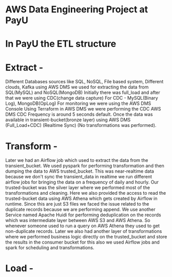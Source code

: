 # AWS Data Engineering Project at PayU

# In PayU the ETL structure
# Extract -
Different Databases sources like SQL, NoSQL, File based system, Different clouds, Kafka using
AWS DMS we used for extracting the data from SQL(MySQL) and NoSQL(MongoDB)
Initially there was full_load and after that we were using CDC(change data capture)
For CDC - MySQL(Binary Log), MongoDB(OpLog)
For monitoring we were using the AWS DMS Console
Using Terraform in AWS DMS we were performing the CDC
AWS DMS CDC Frequency is around 5 seconds default. Once the data was available in transient-bucket(bronze
layer) using AWS DMS (Full_Load+CDC) (Realtime Sync) (No transformations was performed).
# Transform -
Later we had an Airflow job which used to extract the data from the transient_bucket. We used pyspark for
performing transformation and then dumping the data to AWS trusted_bucket. This was near-realtime data
because we don't sync the transient_data in realtime we run different airflow jobs for bringing the data
on a frequency of daily and hourly. Our trusted-bucket was the silver layer where we performed most of the
transformations and cleaning. Here we also provided the access to read the trusted-bucket data using AWS
Athena which gets created by Airflow in runtime. Since this are just S3 files we faced the issue related
to the duplicate records because we are performing append. We use another Service named Apache Huidi for
performing deduplication on the records which was intermediate layer between AWS S3 and AWS Athena. So
whenever someone used to run a query on AWS Athena they used to get non-duplicate records.
Later we also had another layer of transformations where we performed business logic directly on the
trusted_bucket and store the results in the consumer bucket for this also we used Airflow jobs and spark
for scheduling and transformations.
# Load -
